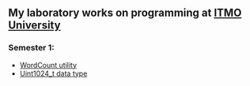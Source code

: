 ## My laboratory works on programming at [ITMO University](https://itmo.ru)
### Semester 1:
* [WordCount utility](1sem/1lab)
* [Uint1024_t data type](1sem/2lab)